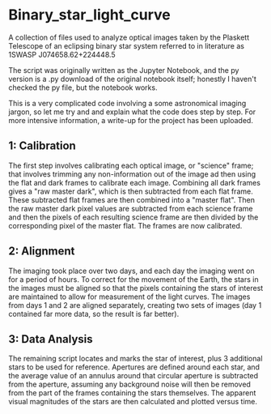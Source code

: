 # Binary_star_light_curve
A collection of files used to analyze optical images taken by the Plaskett Telescope of an eclipsing binary star system referred to in literature as 1SWASP J074658.62+224448.5

The script was originally written as the Jupyter Notebook, and the py version is a .py download of the original notebook itself; honestly I haven't checked the py file, but the notebook works.

This is a very complicated code involving a some astronomical imaging jargon, so let me try and and explain what the code does step by step.  For more intensive information, a write-up for the project has been uploaded.

## 1: Calibration
The first step involves calibrating each optical image, or "science" frame;  that involves trimming any non-information out of the image ad then using the flat and dark frames to calibrate each image.  Combining all dark frames gives a "raw master dark", which is then subtracted from each flat frame.  These subtracted flat frames are then combined into a "master flat".  Then the raw master dark pixel values are subtracted from each science frame and then the pixels of each resulting science frame are then divided by the corresponding pixel of the master flat. The frames are now calibrated.

## 2: Alignment
The imaging took place over two days, and each day the imaging went on for a period of hours.  To correct for the movement of the Earth, the stars in the images must be aligned so that the pixels containing the stars of interest are maintained to allow for measurement of the light curves. The images from days 1 and 2 are aligned separately, creating two sets of images (day 1 contained far more data, so the result is far better).

## 3: Data Analysis
The remaining script locates and marks the star of interest, plus 3 additional stars to be used for reference.  Apertures are defined around each star, and the average value of an annulus around that circular aperture is subtracted from the aperture, assuming any background noise will then be removed from the part of the frames containing the stars themselves.  The apparent visual magnitudes of the stars are then calculated and plotted versus time.
